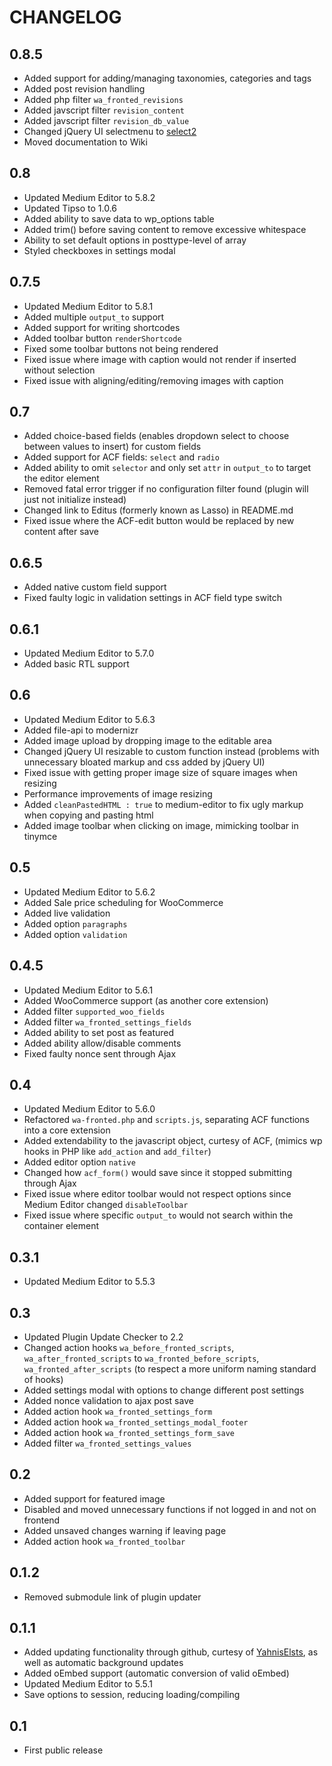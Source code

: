 CHANGELOG
=========
## 0.8.5
* Added support for adding/managing taxonomies, categories and tags
* Added post revision handling
* Added php filter `wa_fronted_revisions`
* Added javscript filter `revision_content`
* Added javscript filter `revision_db_value`
* Changed jQuery UI selectmenu to [select2](https://select2.github.io/)
* Moved documentation to Wiki

## 0.8
* Updated Medium Editor to 5.8.2
* Updated Tipso to 1.0.6
* Added ability to save data to wp_options table
* Added trim() before saving content to remove excessive whitespace
* Ability to set default options in posttype-level of array
* Styled checkboxes in settings modal

## 0.7.5
* Updated Medium Editor to 5.8.1
* Added multiple `output_to` support
* Added support for writing shortcodes
* Added toolbar button `renderShortcode`
* Fixed some toolbar buttons not being rendered
* Fixed issue where image with caption would not render if inserted without selection
* Fixed issue with aligning/editing/removing images with caption

## 0.7
* Added choice-based fields (enables dropdown select to choose between values to insert) for custom fields
* Added support for ACF fields: `select` and `radio` 
* Added ability to omit `selector` and only set `attr` in `output_to` to target the editor element
* Removed fatal error trigger if no configuration filter found (plugin will just not initialize instead)
* Changed link to Editus (formerly known as Lasso) in README.md
* Fixed issue where the ACF-edit button would be replaced by new content after save

## 0.6.5
* Added native custom field support
* Fixed faulty logic in validation settings in ACF field type switch

## 0.6.1
* Updated Medium Editor to 5.7.0
* Added basic RTL support

## 0.6
* Updated Medium Editor to 5.6.3
* Added file-api to modernizr
* Added image upload by dropping image to the editable area
* Changed jQuery UI resizable to custom function instead (problems with unnecessary bloated markup and css added by jQuery UI)
* Fixed issue with getting proper image size of square images when resizing
* Performance improvements of image resizing
* Added `cleanPastedHTML : true` to medium-editor to fix ugly markup when copying and pasting html
* Added image toolbar when clicking on image, mimicking toolbar in tinymce

## 0.5
* Updated Medium Editor to 5.6.2
* Added Sale price scheduling for WooCommerce
* Added live validation
* Added option `paragraphs`
* Added option `validation`

## 0.4.5
* Updated Medium Editor to 5.6.1
* Added WooCommerce support (as another core extension)
* Added filter `supported_woo_fields`
* Added filter `wa_fronted_settings_fields`
* Added ability to set post as featured
* Added ability allow/disable comments
* Fixed faulty nonce sent through Ajax

## 0.4
* Updated Medium Editor to 5.6.0
* Refactored `wa-fronted.php` and `scripts.js`, separating ACF functions into a core extension
* Added extendability to the javascript object, curtesy of ACF, (mimics wp hooks in PHP like `add_action` and `add_filter`)
* Added editor option `native`
* Changed how `acf_form()` would save since it stopped submitting through Ajax
* Fixed issue where editor toolbar would not respect options since Medium Editor changed `disableToolbar`
* Fixed issue where specific `output_to` would not search within the container element

## 0.3.1
* Updated Medium Editor to 5.5.3

## 0.3
* Updated Plugin Update Checker to 2.2
* Changed action hooks `wa_before_fronted_scripts`, `wa_after_fronted_scripts` to `wa_fronted_before_scripts`, `wa_fronted_after_scripts` (to respect a more uniform naming standard of hooks)
* Added settings modal with options to change different post settings
* Added nonce validation to ajax post save
* Added action hook `wa_fronted_settings_form`
* Added action hook `wa_fronted_settings_modal_footer`
* Added action hook `wa_fronted_settings_form_save`
* Added filter `wa_fronted_settings_values`

## 0.2
* Added support for featured image
* Disabled and moved unnecessary functions if not logged in and not on frontend
* Added unsaved changes warning if leaving page
* Added action hook `wa_fronted_toolbar`

## 0.1.2
* Removed submodule link of plugin updater

## 0.1.1
* Added updating functionality through github, curtesy of [YahnisElsts](https://github.com/YahnisElsts/plugin-update-checker), as well as automatic background updates
* Added oEmbed support (automatic conversion of valid oEmbed)
* Updated Medium Editor to 5.5.1
* Save options to session, reducing loading/compiling

## 0.1
* First public release